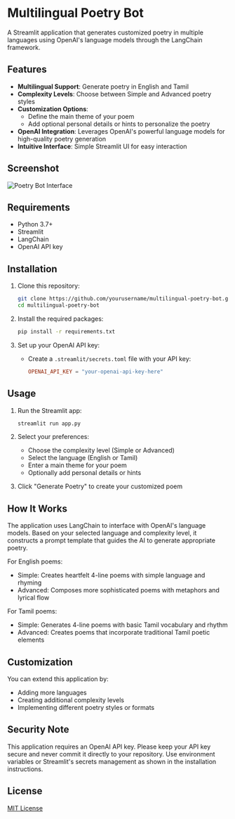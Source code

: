 # Multilingual Poetry Bot

A Streamlit application that generates customized poetry in multiple languages using OpenAI's language models through the LangChain framework.

## Features

- **Multilingual Support**: Generate poetry in English and Tamil
- **Complexity Levels**: Choose between Simple and Advanced poetry styles
- **Customization Options**: 
  - Define the main theme of your poem
  - Add optional personal details or hints to personalize the poetry
- **OpenAI Integration**: Leverages OpenAI's powerful language models for high-quality poetry generation
- **Intuitive Interface**: Simple Streamlit UI for easy interaction

## Screenshot

![Poetry Bot Interface](path/to/screenshot.png)

## Requirements

- Python 3.7+
- Streamlit
- LangChain
- OpenAI API key

## Installation

1. Clone this repository:
   ```bash
   git clone https://github.com/yourusername/multilingual-poetry-bot.git
   cd multilingual-poetry-bot
   ```

2. Install the required packages:
   ```bash
   pip install -r requirements.txt
   ```

3. Set up your OpenAI API key:
   - Create a `.streamlit/secrets.toml` file with your API key:
     ```toml
     OPENAI_API_KEY = "your-openai-api-key-here"
     ```

## Usage

1. Run the Streamlit app:
   ```bash
   streamlit run app.py
   ```

2. Select your preferences:
   - Choose the complexity level (Simple or Advanced)
   - Select the language (English or Tamil)
   - Enter a main theme for your poem
   - Optionally add personal details or hints

3. Click "Generate Poetry" to create your customized poem

## How It Works

The application uses LangChain to interface with OpenAI's language models. Based on your selected language and complexity level, it constructs a prompt template that guides the AI to generate appropriate poetry.

For English poems:
- Simple: Creates heartfelt 4-line poems with simple language and rhyming
- Advanced: Composes more sophisticated poems with metaphors and lyrical flow

For Tamil poems:
- Simple: Generates 4-line poems with basic Tamil vocabulary and rhythm
- Advanced: Creates poems that incorporate traditional Tamil poetic elements

## Customization

You can extend this application by:
- Adding more languages
- Creating additional complexity levels
- Implementing different poetry styles or formats

## Security Note

This application requires an OpenAI API key. Please keep your API key secure and never commit it directly to your repository. Use environment variables or Streamlit's secrets management as shown in the installation instructions.

## License

[MIT License](LICENSE)
